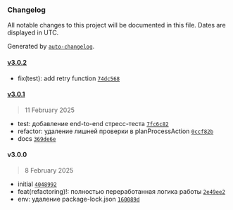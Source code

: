 ### Changelog

All notable changes to this project will be documented in this file. Dates are displayed in UTC.

Generated by [`auto-changelog`](https://github.com/CookPete/auto-changelog).

#### [v3.0.2](https://github.com/wmakeev/moysklad-fetch-planner/compare/v3.0.1...v3.0.2)

- fix(test): add retry function [`74dc568`](https://github.com/wmakeev/moysklad-fetch-planner/commit/74dc568aa9a16fb2a2e0b1c963c7276b3dfc65e5)

#### [v3.0.1](https://github.com/wmakeev/moysklad-fetch-planner/compare/v3.0.0...v3.0.1)

> 11 February 2025

- test: добавление end-to-end стресс-теста [`7fc6c82`](https://github.com/wmakeev/moysklad-fetch-planner/commit/7fc6c822a2f80bdd4bdf06d7efbe75d827c0fd6e)
- refactor: удаление лишней проверки в planProcessAction [`0ccf82b`](https://github.com/wmakeev/moysklad-fetch-planner/commit/0ccf82b78da9457ed9c6b93844d980b4ce51091d)
- docs [`369de6e`](https://github.com/wmakeev/moysklad-fetch-planner/commit/369de6eb5a23edaba452d366f531f4dc601029cb)

#### v3.0.0

> 8 February 2025

- initial [`4048992`](https://github.com/wmakeev/moysklad-fetch-planner/commit/4048992216759945ad9954be2d9a9cec27a6f06c)
- feat(refactoring)!: полностью переработанная логика работы [`2e49ee2`](https://github.com/wmakeev/moysklad-fetch-planner/commit/2e49ee23751daf0259d421a4b9bae11833418b21)
- env: удаление package-lock.json [`160089d`](https://github.com/wmakeev/moysklad-fetch-planner/commit/160089deb974a16c80e4022b5442437e04857a90)
